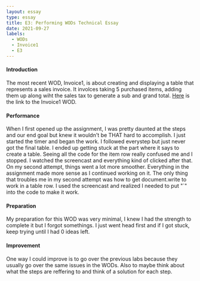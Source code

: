 ```yaml
---
layout: essay
type: essay
title: E3: Performing WODs Technical Essay
date: 2021-09-27
labels:
  - WODs
  - Invoice1
  - E3
---
```


<h4 id="introduction">Introduction</h4>

<p>The most recent WOD, Invoice1, is about creating and displaying a table that represents a sales invoice. It involces taking 5 purchased items, adding them up along wiht the sales tax to generate a sub and grand total. <a href="https://dport96.github.io/ITM352/morea/060.expressions-operators/experience-invoice1.html">Here</a> is the link to the Invoice1 WOD.</p>

<h4 id="performance">Performance</h4>

<p>When I first opened up the assignment, I was pretty daunted at the steps and our end goal but knew it wouldn't be THAT hard to accomplish. I just started the timer and began the work. I followed everystep but just never got the final table. I ended up getting stuck at the part where it says to create a table. Seeing all the code for the item row really confused me and I stopped. I watched the screencast and everything kind of clicked after that. On my second attempt, things went a lot more smoother. Everything in the assignment made more sense as I continued working on it. The only thing that troubles me in my second attempt was how to get document.write to work in a table row. I used the screencast and realized I needed to put "`" into the code to make it work.</p>

<h4 id="preparation">Preparation</h4>

<p>My preparation for this WOD was very minimal, I knew I had the strength to complete it but I forgot somethings. I just went head first and if I got stuck, keep trying until I had 0 ideas left.</p>

<h4 id="improvement">Improvement</h4>

<p>One way I could improve is to go over the previous labs because they usually go over the same issues in the WODs. Also to maybe think about what the steps are reffering to and think of a solution for each step.</p>
